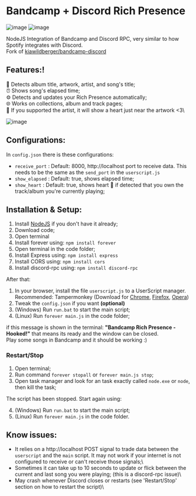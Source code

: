 # Bandcamp + Discord Rich Presence


![image](https://user-images.githubusercontent.com/44883301/181871960-c4de7d71-adac-49ec-9fde-24376479bda3.png)
![image](https://user-images.githubusercontent.com/44883301/181871927-9d15dd0a-f3eb-495f-b73b-1332398f19fb.png)


NodeJS Integration of Bandcamp and Discord RPC, very similar to how Spotify integrates with Discord.\
Fork of  [kiawildberger/bandcamp-discord](https://github.com/kiawildberger/bandcamp-discord) 

## Features:!

🎵 Detects album title, artwork, artist, and song's title;\
⏰ Shows song's elapsed time;\
⚙️ Detects and updates your Rich Presence automatically;\
🌐 Works on collections, album and track pages;\
💙 If you supported the artist, it will show a heart just near the artwork  <3\

![image](https://user-images.githubusercontent.com/44883301/181872010-7e3b6eba-4129-4ee5-9853-02c4ee672b22.png)

## Configurations:

In `config.json`  there is these configurations:

- `receive_port` : Default: 8000, http://localhost port to receive data. This needs to be the same as the `send_port` in the `userscript.js`
- `show_elapsed` : Default: true, shows elapsed time;
- `show_heart` : Default: true, shows heart 💙 if detected that you own the track/album you're currently playing;

## Installation & Setup:

1. Install [NodeJS](https://nodejs.org/en/) if you don't have it already;
2. Download code;
3. Open terminal
4. Install forever using: `npm install forever`
5. Open terminal in the code folder;
6. Install Express using: `npm install express`
7. Install CORS using: `npm install cors`
8. Install discord-rpc using: `npm install discord-rpc`

After that:

1. In your browser, install the file `userscript.js` to a UserScript manager. Recommended: Tampermonkey (Download for [Chrome](https://chrome.google.com/webstore/detail/tampermonkey/dhdgffkkebhmkfjojejmpbldmpobfkfo;), [Firefox](https://addons.mozilla.org/en-US/firefox/addon/tampermonkey), [Opera](https://addons.opera.com/en/extensions/details/tampermonkey-beta/))
2. Tweak the `config.json` if you want **(optional)**
3. (Windows) Run `run.bat` to start the main script;
3. (Linux) Run `forever main.js` in the code folder;

if this message is shown in the terminal: **"Bandcamp Rich Presence - Hooked!"** that means its ready and the window can be closed.\
Play some songs in Bandcamp and it should be working :)

### Restart/Stop

1. Open terminal;
2. Run command `forever stopall` or `forever main.js stop`;
3. Open task manager and look for an task exactly called `node.exe` or `node`, then kill the task;

The script has been stopped. Start again using:

4. (Windows) Run `run.bat` to start the main script;
4. (Linux) Run `forever main.js` in the code folder.

## Know issues:
- It relies on a http://localhost POST signal to trade data between the `userscript` and the `main` script. It may not work if your internet is not configured to receive or can't receive those signals;\
- Sometimes it can take up to 10 seconds to update or flick between the current and last song you were playing; (this is a discord-rpc issue)\
- May crash whenever Discord closes or restarts (see 'Restart/Stop' section on how to restart the script)\
